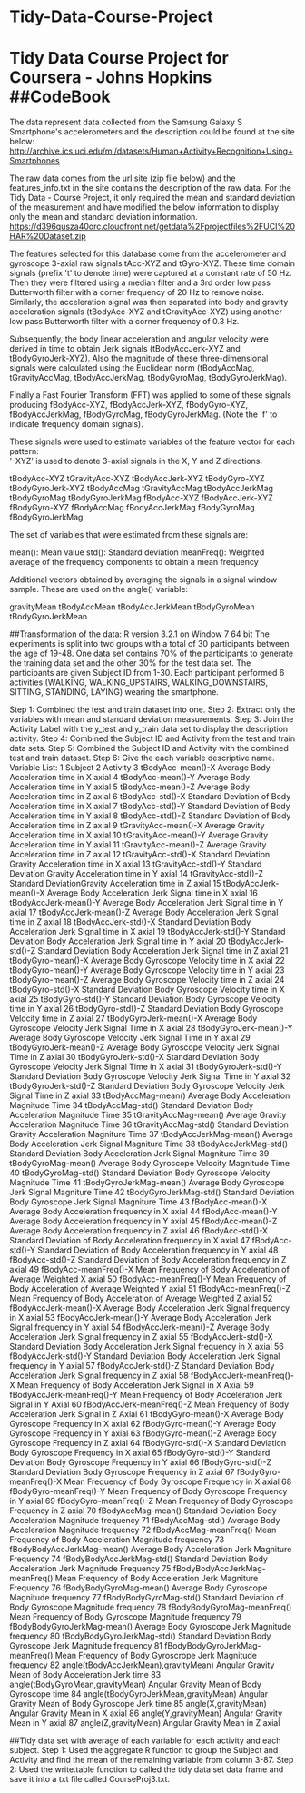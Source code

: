 # Tidy-Data-Course-Project
Tidy Data Course Project for Coursera - Johns Hopkins
##CodeBook 
=========================================================================

The data represent data collected from the Samsung Galaxy S Smartphone's accelerometers and the description could be found at the site below:
http://archive.ics.uci.edu/ml/datasets/Human+Activity+Recognition+Using+Smartphones

The raw data comes from the url site (zip file below) and the features_info.txt in the site contains the description of the raw data.
For the Tidy Data - Course Project, it only required the mean and standard deviation of the measurement and have modified the below information
to display only the mean and standard deviation information. 
https://d396qusza40orc.cloudfront.net/getdata%2Fprojectfiles%2FUCI%20HAR%20Dataset.zip

The features selected for this database come from the accelerometer and gyroscope 3-axial raw signals tAcc-XYZ and tGyro-XYZ. 
These time domain signals (prefix 't' to denote time) were captured at a constant rate of 50 Hz. Then they were filtered using a median filter 
and a 3rd order low pass Butterworth filter with a corner frequency of 20 Hz to remove noise. Similarly, the acceleration signal was then separated 
into body and gravity acceleration signals (tBodyAcc-XYZ and tGravityAcc-XYZ) using another low pass Butterworth filter with a corner frequency of 0.3 Hz. 

Subsequently, the body linear acceleration and angular velocity were derived in time to obtain Jerk signals (tBodyAccJerk-XYZ and tBodyGyroJerk-XYZ). 
Also the magnitude of these three-dimensional signals were calculated using the Euclidean norm (tBodyAccMag, tGravityAccMag, tBodyAccJerkMag, tBodyGyroMag, tBodyGyroJerkMag). 

Finally a Fast Fourier Transform (FFT) was applied to some of these signals producing fBodyAcc-XYZ, fBodyAccJerk-XYZ, fBodyGyro-XYZ, fBodyAccJerkMag, fBodyGyroMag, fBodyGyroJerkMag. 
(Note the 'f' to indicate frequency domain signals). 

These signals were used to estimate variables of the feature vector for each pattern:  
'-XYZ' is used to denote 3-axial signals in the X, Y and Z directions.

tBodyAcc-XYZ
tGravityAcc-XYZ
tBodyAccJerk-XYZ
tBodyGyro-XYZ
tBodyGyroJerk-XYZ
tBodyAccMag
tGravityAccMag
tBodyAccJerkMag
tBodyGyroMag
tBodyGyroJerkMag
fBodyAcc-XYZ
fBodyAccJerk-XYZ
fBodyGyro-XYZ
fBodyAccMag
fBodyAccJerkMag
fBodyGyroMag
fBodyGyroJerkMag

The set of variables that were estimated from these signals are: 

mean(): Mean value
std(): Standard deviation
meanFreq(): Weighted average of the frequency components to obtain a mean frequency


Additional vectors obtained by averaging the signals in a signal window sample. These are used on the angle() variable:

gravityMean
tBodyAccMean
tBodyAccJerkMean
tBodyGyroMean
tBodyGyroJerkMean

##Transformation of the data:
   R version 3.2.1 on Window 7  64 bit
The experiments is split into two groups with a total of 30 participants between the age of 19-48.  One data set contains 70% of the participants
to generate the training data set and the other 30% for the test data set.  The participants are given Subject ID from 1-30.  Each participant performed
6 activities (WALKING, WALKING_UPSTAIRS, WALKING_DOWNSTAIRS, SITTING, STANDING, LAYING) wearing the smartphone. 

Step 1:  Combined the test and train dataset into one.
Step 2:  Extract only the variables with mean and standard deviation measurements.
Step 3:  Join the Activity Label with the y_test and y_train data set to display the description activity.
Step 4:	 Combined the Subject ID and Activity from the test and train data sets.
Step 5:  Combined the Subject ID and Activity with the combined test and train dataset.
Step 6:  Give the each variable descriptive name. 
Variable List: 
1	Subject
2	Activity
3	tBodyAcc-mean()-X	Average Body Acceleration time in X axial
4	tBodyAcc-mean()-Y	Average Body Acceleration time in Y axial
5	tBodyAcc-mean()-Z	Average Body Acceleration time in Z axial
6	tBodyAcc-std()-X	Standard Deviation of Body Acceleration time in X axial
7	tBodyAcc-std()-Y	Standard Deviation of Body Acceleration time in Y axial
8	tBodyAcc-std()-Z	Standard Deviation of Body Acceleration time in Z axial
9	tGravityAcc-mean()-X	Average Gravity Acceleration time in X axial
10	tGravityAcc-mean()-Y	Average Gravity Acceleration time in Y axial
11	tGravityAcc-mean()-Z	Average Gravity Acceleration time in Z axial
12	tGravityAcc-std()-X	Standard Deviation Gravity Acceleration time in X axial
13	tGravityAcc-std()-Y	Standard Deviation Gravity Acceleration time in Y axial
14	tGravityAcc-std()-Z	Standard DeviationGravity Acceleration time in Z axial
15	tBodyAccJerk-mean()-X	Average Body Acceleration Jerk Signal time in X axial
16	tBodyAccJerk-mean()-Y	Average Body Acceleration Jerk Signal time in Y axial
17	tBodyAccJerk-mean()-Z	Average Body Acceleration Jerk Signal time in Z axial
18	tBodyAccJerk-std()-X	Standard Deviation Body Acceleration Jerk Signal time in X axial
19	tBodyAccJerk-std()-Y	Standard Deviation Body Acceleration Jerk Signal time in Y axial
20	tBodyAccJerk-std()-Z	Standard Deviation Body Acceleration Jerk Signal time in Z axial
21	tBodyGyro-mean()-X	Average Body Gyroscope Velocity time in X axial
22	tBodyGyro-mean()-Y	Average Body Gyroscope Velocity time in Y axial
23	tBodyGyro-mean()-Z	Average Body Gyroscope Velocity time in Z axial
24	tBodyGyro-std()-X	Standard Deviation Body Gyroscope Velocity time in X axial
25	tBodyGyro-std()-Y	Standard Deviation Body Gyroscope Velocity time in Y axial
26	tBodyGyro-std()-Z	Standard Deviation Body Gyroscope Velocity time in Z axial
27	tBodyGyroJerk-mean()-X	Average Body Gyroscope Velocity Jerk Signal Time in X axial
28	tBodyGyroJerk-mean()-Y	Average Body Gyroscope Velocity Jerk Signal Time in Y axial
29	tBodyGyroJerk-mean()-Z	Average Body Gyroscope Velocity Jerk Signal Time in Z axial
30	tBodyGyroJerk-std()-X	Standard Deviation Body Gyroscope Velocity Jerk Signal Time in X axial
31	tBodyGyroJerk-std()-Y	Standard Deviation Body Gyroscope Velocity Jerk Signal Time in Y axial
32	tBodyGyroJerk-std()-Z	Standard Deviation Body Gyroscope Velocity Jerk Signal Time in Z axial
33	tBodyAccMag-mean()	Average Body Acceleration Magnitude Time
34	tBodyAccMag-std()	Standard Deviation Body Acceleration Magnitude Time
35	tGravityAccMag-mean()	Average Gravity Acceleration Magnitude Time
36	tGravityAccMag-std()	Standard Deviation Gravity Acceleration Magniture Time
37	tBodyAccJerkMag-mean()	Average Body Acceleration Jerk Signal Magniture Time
38	tBodyAccJerkMag-std()	Standard Deviation Body Acceleration Jerk Signal Magniture Time
39	tBodyGyroMag-mean()	Average Body Gyroscope Velocity Magnitude Time
40	tBodyGyroMag-std()	Standard Deviation Body Gyroscope Velocity Magnitude Time
41	tBodyGyroJerkMag-mean()	Average Body Gyroscope Jerk Signal Magniture Time
42	tBodyGyroJerkMag-std()	Standard Deviation Body Gyroscope Jerk Signal Magniture Time
43	fBodyAcc-mean()-X	Average Body Acceleration frequency in X axial
44	fBodyAcc-mean()-Y	Average Body Acceleration frequency in Y axial
45	fBodyAcc-mean()-Z	Average Body Acceleration frequency in Z axial
46	fBodyAcc-std()-X	Standard Deviation of Body Acceleration frequency in X axial
47	fBodyAcc-std()-Y	Standard Deviation of Body Acceleration frequency in Y axial
48	fBodyAcc-std()-Z	Standard Deviation of Body Acceleration frequency in Z axial
49	fBodyAcc-meanFreq()-X	Mean Frequency of Body Acceleration of Average Weighted X axial
50	fBodyAcc-meanFreq()-Y	Mean Frequency of Body Acceleration of Average Weighted Y axial
51	fBodyAcc-meanFreq()-Z	Mean Frequency of Body Acceleration of Average Weighted Z axial
52	fBodyAccJerk-mean()-X	Average Body Acceleration Jerk Signal frequency in X axial
53	fBodyAccJerk-mean()-Y	Average Body Acceleration Jerk Signal frequency in Y axial
54	fBodyAccJerk-mean()-Z	Average Body Acceleration Jerk Signal frequency in Z axial
55	fBodyAccJerk-std()-X	Standard Deviation Body Acceleration Jerk Signal frequency in X axial
56	fBodyAccJerk-std()-Y	Standard Deviation Body Acceleration Jerk Signal frequency in Y axial
57	fBodyAccJerk-std()-Z	Standard Deviation Body Acceleration Jerk Signal frequency in Z axial
58	fBodyAccJerk-meanFreq()-X	Mean Frequency of Body Acceleration Jerk Signal in X Axial
59	fBodyAccJerk-meanFreq()-Y	Mean Frequency of Body Acceleration Jerk Signal in Y Axial
60	fBodyAccJerk-meanFreq()-Z	Mean Frequency of Body Acceleration Jerk Signal in Z Axial
61	fBodyGyro-mean()-X	Average Body Gyroscope Frequency in X axial
62	fBodyGyro-mean()-Y	Average Body Gyroscope Frequency in Y axial
63	fBodyGyro-mean()-Z	Average Body Gyroscope Frequency in Z axial
64	fBodyGyro-std()-X	Standard Deviation Body Gyroscope Frequency in X axial
65	fBodyGyro-std()-Y	Standard Deviation Body Gyroscope Frequency in Y axial
66	fBodyGyro-std()-Z	Standard Deviation Body Gyroscope Frequency in Z axial
67	fBodyGyro-meanFreq()-X	Mean Frequency of Body Gyroscope Frequency in X axial
68	fBodyGyro-meanFreq()-Y	Mean Frequency of Body Gyroscope Frequency in Y axial
69	fBodyGyro-meanFreq()-Z	Mean Frequency of Body Gyroscope Frequency in Z axial
70	fBodyAccMag-mean()	Standard Deviation Body Acceleration Magnitude frequency
71	fBodyAccMag-std()	Average Body Acceleration Magnitude frequency
72	fBodyAccMag-meanFreq()	Mean Frequency of Body Acceleration Magnitude frequency
73	fBodyBodyAccJerkMag-mean()	Average Body Acceleration Jerk Magniture Frequency
74	fBodyBodyAccJerkMag-std()	Standard Deviation Body Acceleration Jerk Magnitude Frequency
75	fBodyBodyAccJerkMag-meanFreq()	Mean Frequency of Body Acceleration Jerk Magniture Frequency
76	fBodyBodyGyroMag-mean()	Average Body Gyroscope Magnitude frequency
77	fBodyBodyGyroMag-std()	Standard Deviation of Body Gyroscope Magnitude frequency
78	fBodyBodyGyroMag-meanFreq()	Mean Frequency of Body Gyroscope Magnitude frequency
79	fBodyBodyGyroJerkMag-mean()	Average Body Gyroscope Jerk Magnitude frequency
80	fBodyBodyGyroJerkMag-std()	Standard Deviation Body Gyroscope Jerk Magnitude frequency
81	fBodyBodyGyroJerkMag-meanFreq()	Mean Frequency of Body Gyroscrope Jerk Magnitude frequency
82	angle(tBodyAccJerkMean),gravityMean)	Angular Gravity Mean of Body Acceleration Jerk time
83	angle(tBodyGyroMean,gravityMean)	Angular Gravity Mean of Body Gyroscope time
84	angle(tBodyGyroJerkMean,gravityMean)	Angular Gravity Mean of Body Gyroscope Jerk time
85	angle(X,gravityMean)	Angular Gravity Mean in X axial
86	angle(Y,gravityMean)	Angular Gravity Mean in Y axial
87	angle(Z,gravityMean)	Angular Gravity Mean in Z axial

##Tidy data set with average of each variable for each activity and each subject.
Step 1:  Used the aggregate R function to group the Subject and Activity and find the mean of the remaining variable from column 3-87.
Step 2:  Used the write.table function to called the tidy data set data frame and save it into a txt file called CourseProj3.txt.  

